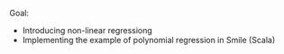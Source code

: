 Goal:
* Introducing non-linear regressiong
* Implementing the example of polynomial regression in Smile (Scala)

